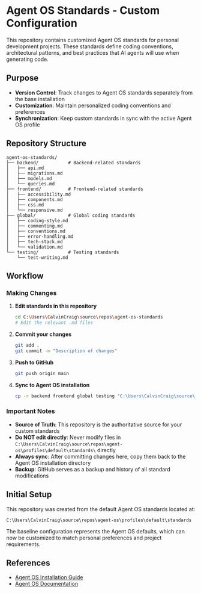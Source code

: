 # Agent OS Standards - Custom Configuration

This repository contains customized Agent OS standards for personal development projects. These standards define coding conventions, architectural patterns, and best practices that AI agents will use when generating code.

## Purpose

- **Version Control**: Track changes to Agent OS standards separately from the base installation
- **Customization**: Maintain personalized coding conventions and preferences
- **Synchronization**: Keep custom standards in sync with the active Agent OS profile

## Repository Structure

```
agent-os-standards/
├── backend/           # Backend-related standards
│   ├── api.md
│   ├── migrations.md
│   ├── models.md
│   └── queries.md
├── frontend/          # Frontend-related standards
│   ├── accessibility.md
│   ├── components.md
│   ├── css.md
│   └── responsive.md
├── global/            # Global coding standards
│   ├── coding-style.md
│   ├── commenting.md
│   ├── conventions.md
│   ├── error-handling.md
│   ├── tech-stack.md
│   └── validation.md
└── testing/           # Testing standards
    └── test-writing.md
```

## Workflow

### Making Changes

1. **Edit standards in this repository**
   ```bash
   cd C:\Users\CalvinCraig\source\repos\agent-os-standards
   # Edit the relevant .md files
   ```

2. **Commit your changes**
   ```bash
   git add .
   git commit -m "Description of changes"
   ```

3. **Push to GitHub**
   ```bash
   git push origin main
   ```

4. **Sync to Agent OS installation**
   ```bash
   cp -r backend frontend global testing "C:\Users\CalvinCraig\source\repos\agent-os\profiles\default\standards\"
   ```

### Important Notes

- **Source of Truth**: This repository is the authoritative source for your custom standards
- **Do NOT edit directly**: Never modify files in `C:\Users\CalvinCraig\source\repos\agent-os\profiles\default\standards\` directly
- **Always sync**: After committing changes here, copy them back to the Agent OS installation directory
- **Backup**: GitHub serves as a backup and history of all standard modifications

## Initial Setup

This repository was created from the default Agent OS standards located at:
```
C:\Users\CalvinCraig\source\repos\agent-os\profiles\default\standards
```

The baseline configuration represents the Agent OS defaults, which can now be customized to match personal preferences and project requirements.

## References

- [Agent OS Installation Guide](https://buildermethods.com/agent-os/installation)
- [Agent OS Documentation](https://buildermethods.com/agent-os/)
